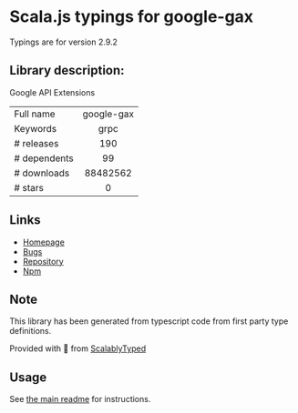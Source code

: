 
# Scala.js typings for google-gax

Typings are for version 2.9.2

## Library description:
Google API Extensions

|                    |                 |
| ------------------ | :-------------: |
| Full name          | google-gax |
| Keywords           | grpc |
| # releases         | 190 |
| # dependents       | 99 |
| # downloads        | 88482562 |
| # stars            | 0 |

## Links
- [Homepage](https://github.com/googleapis/gax-nodejs#readme)
- [Bugs](https://github.com/googleapis/gax-nodejs/issues)
- [Repository](https://github.com/googleapis/gax-nodejs)
- [Npm](https://www.npmjs.com/package/google-gax)
    


## Note
This library has been generated from typescript code from first party type definitions.

Provided with :purple_heart: from [ScalablyTyped](https://github.com/oyvindberg/ScalablyTyped)

## Usage
See [the main readme](../../readme.md) for instructions.


